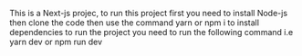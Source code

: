 This is a Next-js projec, to run this project first you need to install Node-js
then clone the code
then use the command yarn or npm i to install dependencies
to run the project you need to run the following command i.e
    yarn dev or npm run dev